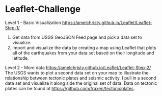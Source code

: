 # Leaflet-Challenge

Level 1 - Basic Visualization
https://amelchristy.github.io/Leaflet/Leaflet-Step-1/

  1. Get data from USGS GeoJSON Feed page and pick a data set to visualize.
  2. Import and visualize the data by creating a map using Leaflet that plots all of the earthquakes from your data set based on their longitude and latitude.

Level 2 - More data 
https://amelchristy.github.io/Leaflet/Leaflet-Step-2/
The USGS wants to plot a second data set on your map to illustrate the relationship between tectonic plates and seismic activity. I pull in a second data set and visualize it along side the original set of data. Data on tectonic plates can be found at https://github.com/fraxen/tectonicplates.
